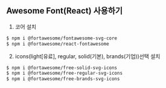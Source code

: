 ## Awesome Font(React) 사용하기

1. 코어 설치
```bash
$ npm i @fortawesome/fontawesome-svg-core
$ npm i @fortawesome/react-fontawesome
```

2. icons(light[유료], regular, solid(기본), brands(기업))선택 설치
```bash
$ npm i @fortawesome/free-solid-svg-icons
$ npm i @fortawesome/free-regular-svg-icons
$ npm i @fortawesome/free-brands-svg-icons
```

